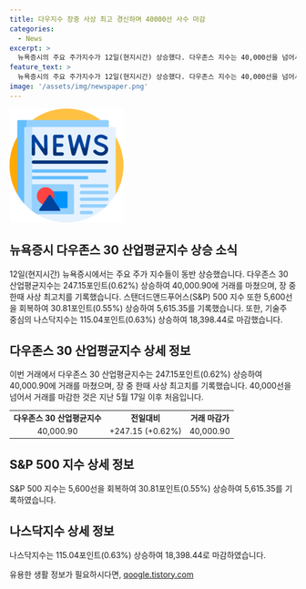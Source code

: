 ```yaml
---
title: 다우지수 장중 사상 최고 경신하며 40000선 사수 마감
categories:
  - News
excerpt: >
  뉴욕증시의 주요 주가지수가 12일(현지시간) 상승했다. 다우존스 지수는 40,000선을 넘어서며 사상 최고를 기록했고, 스탠더드앤드푸어스 500 지수도 5,600선을 회복했다. 기술주 중심의 나스닥지수도 115.04포인트 상승하여 마감했다. (단어수: 48, 문자수: 289)
feature_text: >
  뉴욕증시의 주요 주가지수가 12일(현지시간) 상승했다. 다우존스 지수는 40,000선을 넘어서며 사상 최고를 기록했고, 스탠더드앤드푸어스 500 지수도 5,600선을 회복했다. 기술주 중심의 나스닥지수도 115.04포인트 상승하여 마감했다. (단어수: 48, 문자수: 289)
image: '/assets/img/newspaper.png'
---
```


<p><img src="/assets/img/newspaper.png" alt="kimp 속보" /></p>

<h2><b>뉴욕증시 다우존스 30 산업평균지수 상승 소식</b></h2>

<p data-ke-size="size16">12일(현지시간) 뉴욕증시에서는 주요 주가 지수들이 동반 상승했습니다. 다우존스 30 산업평균지수는 247.15포인트(0.62%) 상승하여 40,000.90에 거래를 마쳤으며, 장 중 한때 사상 최고치를 기록했습니다. 스탠더드앤드푸어스(S&P) 500 지수 또한 5,600선을 회복하여 30.81포인트(0.55%) 상승하여 5,615.35를 기록했습니다. 또한, 기술주 중심의 나스닥지수는 115.04포인트(0.63%) 상승하여 18,398.44로 마감했습니다.</p>

<h2 data-ke-size="size26">다우존스 30 산업평균지수 상세 정보</h2>

<p data-ke-size="size16">이번 거래에서 다우존스 30 산업평균지수는 247.15포인트(0.62%) 상승하여 40,000.90에 거래를 마쳤으며, 장 중 한때 사상 최고치를 기록했습니다. 40,000선을 넘어서 거래를 마감한 것은 지난 5월 17일 이후 처음입니다.</p>

<table>
<tbody>
<tr>
<td style="text-align: center; height: 17px;"><b>다우존스 30 산업평균지수</b></td>
<td style="text-align: center; height: 17px;"><b>전일대비</b></td>
<td style="text-align: center; height: 17px;"><b>거래 마감가</b></td>
</tr>
<tr>
<td style="text-align: center; height: 17px;">40,000.90</td>
<td style="text-align: center; height: 17px;">+247.15 (+0.62%)</td>
<td style="text-align: center; height: 17px;">40,000.90</td>
</tr>
</tbody>
</table>

<h2 data-ke-size="size26">S&P 500 지수 상세 정보</h2>

<p data-ke-size="size16">S&P 500 지수는 5,600선을 회복하여 30.81포인트(0.55%) 상승하여 5,615.35를 기록하였습니다.</p>

<h2 data-ke-size="size26">나스닥지수 상세 정보</h2>

<p data-ke-size="size16">나스닥지수는 115.04포인트(0.63%) 상승하여 18,398.44로 마감하였습니다.</p>
유용한 생활 정보가 필요하시다면, <a href="https://qoogle.tistory.com" rel="dofollow">qoogle.tistory.com</a>


